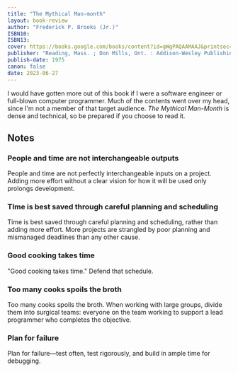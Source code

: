 ```yaml
---
title: "The Mythical Man-month"
layout: book-review
author: "Frederick P. Brooks (Jr.)"
ISBN10: 
ISBN13: 
cover: https://books.google.com/books/content?id=gWgPAQAAMAAJ&printsec=frontcover&img=1&zoom=1&source=gbs_api
publisher: "Reading, Mass. ; Don Mills, Ont. : Addison-Wesley Publishing Company"
publish-date: 1975
canon: false
date: 2023-06-27
---
```

I would have gotten more out of this book if I were a software engineer or full-blown computer programmer. Much of the contents went over my head, since I'm not a member of that target audience. *The Mythical Man-Month* is dense and technical, so be prepared if you choose to read it.

## Notes
### People and time are not interchangeable outputs
People and time are not perfectly interchangeable inputs on a project. Adding more effort without a clear vision for how it will be used only prolongs development.

### TIme is best saved through careful planning and scheduling
Time is best saved through careful planning and scheduling, rather than adding more effort. More projects are strangled by poor planning and mismanaged deadlines than any other cause.

### Good cooking takes time
"Good cooking takes time." Defend that schedule.

### Too many cooks spoils the broth
Too many cooks spoils the broth. When working with large groups, divide them into surgical teams: everyone on the team working to support a lead programmer who completes the objective.

### Plan for failure
Plan for failure—test often, test rigorously, and build in ample time for debugging.